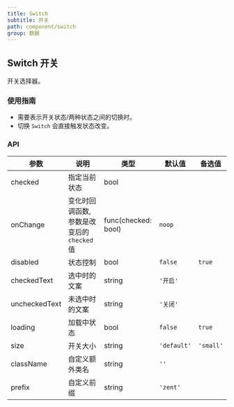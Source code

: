 ```yaml
---
title: Switch
subtitle: 开关
path: component/switch
group: 数据
---
```


## Switch 开关

开关选择器。

### 使用指南

-  需要表示开关状态/两种状态之间的切换时。
-  切换 `Switch` 会直接触发状态改变。

### API

| 参数            | 说明                           | 类型                  | 默认值         | 备选值       |
| ------------- | ---------------------------- | ------------------- | ----------- | --------- |
| checked       | 指定当前状态                       | bool                |         |           |
| onChange      | 变化时回调函数, 参数是改变后的 `checked` 值 | func(checked: bool) | `noop`      |           |
| disabled      | 状态控制                         | bool                | `false`     |  `true`         |
| checkedText   | 选中时的文案                       | string              | `'开启'`      |           |
| uncheckedText | 未选中时的文案                      | string              | `'关闭'`      |           |
| loading       | 加载中状态                        | bool                | `false`     |   `true`        |
| size          | 开关大小                         | string              | `'default'` | `'small'` |
| className     | 自定义额外类名                      | string              | `''`        |           |
| prefix        | 自定义前缀                        | string              | `'zent'`    |           |
